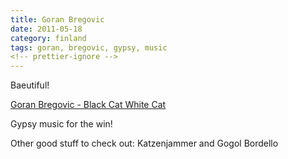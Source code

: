 ```yaml
---
title: Goran Bregovic
date: 2011-05-18
category: finland
tags: goran, bregovic, gypsy, music
<!-- prettier-ignore -->
---
```


Baeutiful!

[Goran Bregovic - Black Cat White Cat](http://www.youtube.com/watch?v=Qg44qKSbsdQ)

Gypsy music for the win!

Other good stuff to check out: Katzenjammer and Gogol Bordello
